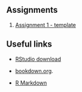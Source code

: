 
## Assignments

1. [Assignment 1 - template](Assignment1/Assignment1Template.Rmd)


## Useful links

- [RStudio download](https://posit.co/download/rstudio-desktop/)

- [bookdown.org](https://bookdown.org/yihui/rmarkdown/). 

- [R Markdown](https://rmarkdown.rstudio.com/lesson-1.html)
